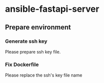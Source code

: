 # ansible-fastapi-server

## Prepare environment

### Generate ssh key
Please prepare ssh key file.

### Fix Dockerfile
Please replace the ssh's key file name
